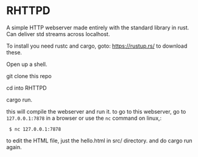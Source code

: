 # RHTTPD
A simple HTTP webserver made entirely with the standard library in rust. Can deliver std streams across localhost.

To install you need rustc and cargo, goto: https://rustup.rs/ to download these.

Open up a shell.

git clone this repo

cd into RHTTPD

cargo run.

this will compile the webserver and run it.
to go to this webserver, go to `127.0.0.1:7878` in a browser
or use the `nc` command on linux,:

` $ nc 127.0.0.1:7878`

to edit the HTML file, just the hello.html in src/ directory.
and do cargo run again. 
